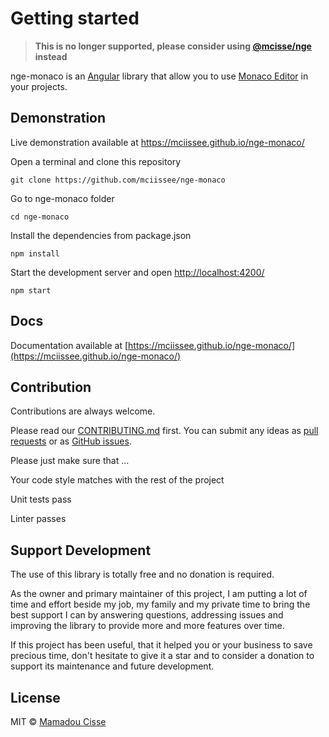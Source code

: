 # Getting started

> **This is no longer supported, please consider using [@mcisse/nge](https://github.com/mciissee/nge) instead**

nge-monaco is an [Angular](https://angular.io) library that allow you to use [Monaco Editor](https://microsoft.github.io/monaco-editor/) in your projects.

## Demonstration

Live demonstration available at <https://mciissee.github.io/nge-monaco/>

Open a terminal and clone this repository

```shell
git clone https://github.com/mciissee/nge-monaco
```

Go to nge-monaco folder

```shell
cd nge-monaco
```

Install the dependencies from package.json

```shell
npm install
```

Start the development server and open [http://localhost:4200/](http://localhost:4200/)

```shell
npm start
```

## Docs

Documentation available at [https://mciissee.github.io/nge-monaco/](https://mciissee.github.io/nge-monaco/)

## Contribution

Contributions are always welcome. <br/>

Please read our [CONTRIBUTING.md](https://github.com/mciissee/nge-monaco/blob/master/CONTRIBUTING.md) first. You can submit any ideas as [pull requests](https://github.com/mciissee/nge-monaco/pulls) or as [GitHub issues](https://github.com/mciissee/nge-monaco/issues).

Please just make sure that ...

Your code style matches with the rest of the project

Unit tests pass

Linter passes

## Support Development

The use of this library is totally free and no donation is required.

As the owner and primary maintainer of this project, I am putting a lot of time and effort beside my job, my family and my private time to bring the best support I can by answering questions, addressing issues and improving the library to provide more and more features over time.

If this project has been useful, that it helped you or your business to save precious time, don't hesitate to give it a star and to consider a donation to support its maintenance and future development.

## License

MIT © [Mamadou Cisse](https://github.com/mciissee)
